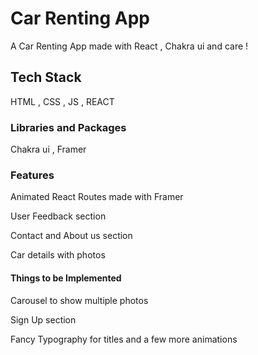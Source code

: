 # Car Renting App

A Car Renting App made with React , Chakra ui and care !

## Tech Stack

HTML , CSS , JS , REACT 

### Libraries and Packages

Chakra ui , Framer 

### Features

Animated React Routes made with Framer 

User Feedback section

Contact and About us section

Car details with photos

#### Things to be Implemented

Carousel to show multiple photos

Sign Up section

Fancy Typography for titles and a few more animations
